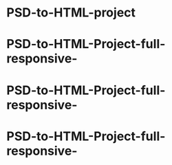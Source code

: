 # PSD-to-HTML-project
# PSD-to-HTML-Project-full-responsive-
# PSD-to-HTML-Project-full-responsive-
# PSD-to-HTML-Project-full-responsive-

